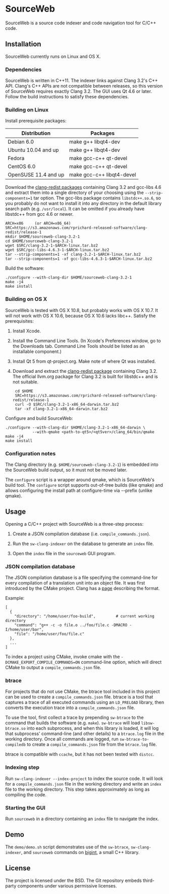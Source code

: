 SourceWeb
=========

SourceWeb is a source code indexer and code navigation tool for C/C++ code.

Installation
------------

SourceWeb currently runs on Linux and OS X.


### Dependencies

SourceWeb is written in C++11.  The indexer links against Clang 3.2's C++ API.
Clang's C++ APIs are not compatible between releases, so this version of
SourceWeb requires exactly Clang 3.2.  The GUI uses Qt 4.6 or later.  Follow
the build instructions to satisfy these dependencies.


### Building on Linux

Install prerequisite packages:

| Distribution         | Packages
| -------------------- | -------------------------
| Debian 6.0           | make g++ libqt4-dev
| Ubuntu 10.04 and up  | make g++ libqt4-dev
| Fedora               | make gcc-c++ qt-devel
| CentOS 6.0           | make gcc-c++ qt-devel
| OpenSUSE 11.4 and up | make gcc-c++ libqt4-devel

Download the [clang-redist packages][1] containing Clang 3.2 and gcc-libs 4.6
and extract them into a single directory of your choosing using the
`--strip-components=1` tar option.  The gcc-libs package contains
`libstdc++.so.6`, so you probably do not want to install it into any directory
in the default library search path (e.g. `/usr/local`).  It can be omitted if
you already have libstdc++ from gcc 4.6 or newer.

[1]: http://rprichard.github.com/clang-redist

    ARCH=x86     (or ARCH=x86_64)
    SRC=https://s3.amazonaws.com/rprichard-released-software/clang-redist/release-1
    mkdir $HOME/sourceweb-clang-3.2-1
    cd $HOME/sourceweb-clang-3.2-1
    wget $SRC/clang-3.2-1-$ARCH-linux.tar.bz2
    wget $SRC/gcc-libs-4.6.3-1-$ARCH-linux.tar.bz2
    tar --strip-components=1 -xf clang-3.2-1-$ARCH-linux.tar.bz2
    tar --strip-components=1 -xf gcc-libs-4.6.3-1-$ARCH-linux.tar.bz2

Build the software:

    ./configure --with-clang-dir $HOME/sourceweb-clang-3.2-1
    make -j4
    make install


### Building on OS X

SourceWeb is tested with OS X 10.8, but probably works with OS X 10.7.  It will not
work with OS X 10.6, because OS X 10.6 lacks libc++.  Satisfy the prerequisites:

1. Install Xcode.

2. Install the Command Line Tools.  (In Xcode's Preferences window, go to the
   Downloads tab.  Command Line Tools should be listed as an installable
   component.)

3. Install Qt 5 from qt-project.org.  Make note of where Qt was installed.

4. Download and extract the [clang-redist package][2] containing Clang 3.2.  The
   official llvm.org package for Clang 3.2 is built for libstdc++ and is not
   suitable.

        cd $HOME
        SRC=https://s3.amazonaws.com/rprichard-released-software/clang-redist/release-1
        curl -O $SRC/clang-3.2-1-x86_64-darwin.tar.bz2
        tar -xf clang-3.2-1-x86_64-darwin.tar.bz2

Configure and build SourceWeb:

    ./configure --with-clang-dir $HOME/clang-3.2-1-x86_64-darwin \
                --with-qmake <path-to-qt5>/<qt5ver>/clang_64/bin/qmake
    make -j4
    make install

[2]: http://rprichard.github.com/clang-redist


### Configuration notes

The Clang directory (e.g. `$HOME/sourceweb-clang-3.2-1`) is embedded into the
SourceWeb build output, so it must not be moved later.

The `configure` script is a wrapper around qmake, which is SourceWeb's build
tool.  The `configure` script supports out-of-tree builds (like qmake) and
allows configuring the install path at configure-time via --prefix (unlike
qmake).


Usage
-----

Opening a C/C++ project with SourceWeb is a three-step process:

1. Create a JSON compilation database (i.e. `compile_commands.json`).

2. Run the `sw-clang-indexer` on the database to generate an `index` file.

3. Open the `index` file in the `sourceweb` GUI program.


### JSON compilation database

The JSON compilation database is a file specifying the command-line for every
compilation of a translation unit into an object file.  It was first introduced
by the CMake project.  Clang has a [page][3] describing the format.

[3]: http://clang.llvm.org/docs/JSONCompilationDatabase.html

Example:

    [
      {
        "directory": "/home/user/foo-build",         # current working directory
        "command": "g++ -c -o file.o ../foo/file.c -DMACRO -I/home/user/bar",
        "file": "/home/user/foo/file.c"
      },
      ...
    ]

To index a project using CMake, invoke cmake with the
`-DCMAKE_EXPORT_COMPILE_COMMANDS=ON` command-line option, which will direct
CMake to output a `compile_commands.json` file.


### btrace

For projects that do not use CMake, the btrace tool included in this project
can be used to create a `compile_commands.json` file.  btrace is a tool that
captures a trace of all executed commands using an `LD_PRELOAD` library, then
converts the execution trace into a `compile_commands.json` file.

To use the tool, first collect a trace by prepending `sw-btrace` to the
command that builds the software (e.g. `make`).  `sw-btrace` will load
`libsw-btrace.so` into each subprocess, and when this library is loaded, it
will log that subprocess' command-line (and other details) to a `btrace.log`
file in the working directory.  Once all commands are logged, run
`sw-btrace-to-compiledb` to create a `compile_commands.json` file from the
`btrace.log` file.

btrace is compatible with `ccache`, but it has not been tested with `distcc`.


### Indexing step

Run `sw-clang-indexer --index-project` to index the source code.  It will look
for a `compile_commands.json` file in the working directory and write an `index`
file to the working directory.  This step takes approximately as long as
compiling the code.


### Starting the GUI

Run `sourceweb` in a directory containing an `index` file to navigate the index.


Demo
----

The `demo/demo.sh` script demonstrates use of the `sw-btrace`,
`sw-clang-indexer`, and `sourceweb` commands on [bigint][4], a small C++
library.

[4]: https://mattmccutchen.net/bigint/


License
-------

The project is licensed under the BSD.  The Git repository embeds third-party
components under various permissive licenses.
